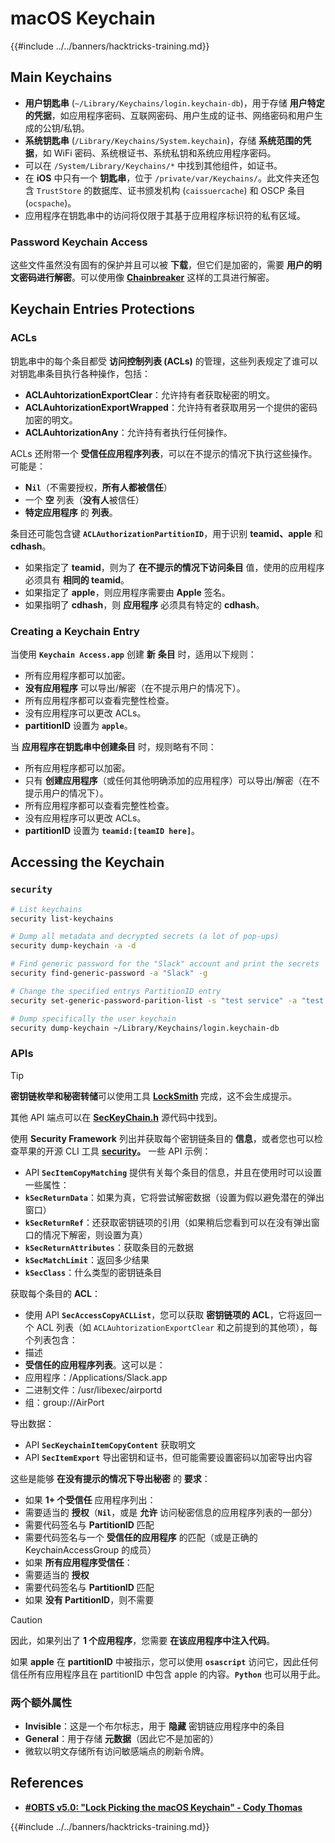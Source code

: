 # macOS Keychain

{{#include ../../banners/hacktricks-training.md}}

## Main Keychains

- **用户钥匙串** (`~/Library/Keychains/login.keychain-db`)，用于存储 **用户特定的凭据**，如应用程序密码、互联网密码、用户生成的证书、网络密码和用户生成的公钥/私钥。
- **系统钥匙串** (`/Library/Keychains/System.keychain`)，存储 **系统范围的凭据**，如 WiFi 密码、系统根证书、系统私钥和系统应用程序密码。
- 可以在 `/System/Library/Keychains/*` 中找到其他组件，如证书。
- 在 **iOS** 中只有一个 **钥匙串**，位于 `/private/var/Keychains/`。此文件夹还包含 `TrustStore` 的数据库、证书颁发机构 (`caissuercache`) 和 OSCP 条目 (`ocspache`)。
- 应用程序在钥匙串中的访问将仅限于其基于应用程序标识符的私有区域。

### Password Keychain Access

这些文件虽然没有固有的保护并且可以被 **下载**，但它们是加密的，需要 **用户的明文密码进行解密**。可以使用像 [**Chainbreaker**](https://github.com/n0fate/chainbreaker) 这样的工具进行解密。

## Keychain Entries Protections

### ACLs

钥匙串中的每个条目都受 **访问控制列表 (ACLs)** 的管理，这些列表规定了谁可以对钥匙串条目执行各种操作，包括：

- **ACLAuhtorizationExportClear**：允许持有者获取秘密的明文。
- **ACLAuhtorizationExportWrapped**：允许持有者获取用另一个提供的密码加密的明文。
- **ACLAuhtorizationAny**：允许持有者执行任何操作。

ACLs 还附带一个 **受信任应用程序列表**，可以在不提示的情况下执行这些操作。可能是：

- **N`il`**（不需要授权，**所有人都被信任**）
- 一个 **空** 列表（**没有人**被信任）
- **特定应用程序** 的 **列表**。

条目还可能包含键 **`ACLAuthorizationPartitionID`**，用于识别 **teamid、apple** 和 **cdhash**。

- 如果指定了 **teamid**，则为了 **在不提示的情况下访问条目** 值，使用的应用程序必须具有 **相同的 teamid**。
- 如果指定了 **apple**，则应用程序需要由 **Apple** 签名。
- 如果指明了 **cdhash**，则 **应用程序** 必须具有特定的 **cdhash**。

### Creating a Keychain Entry

当使用 **`Keychain Access.app`** 创建 **新** **条目** 时，适用以下规则：

- 所有应用程序都可以加密。
- **没有应用程序** 可以导出/解密（在不提示用户的情况下）。
- 所有应用程序都可以查看完整性检查。
- 没有应用程序可以更改 ACLs。
- **partitionID** 设置为 **`apple`**。

当 **应用程序在钥匙串中创建条目** 时，规则略有不同：

- 所有应用程序都可以加密。
- 只有 **创建应用程序**（或任何其他明确添加的应用程序）可以导出/解密（在不提示用户的情况下）。
- 所有应用程序都可以查看完整性检查。
- 没有应用程序可以更改 ACLs。
- **partitionID** 设置为 **`teamid:[teamID here]`**。

## Accessing the Keychain

### `security`
```bash
# List keychains
security list-keychains

# Dump all metadata and decrypted secrets (a lot of pop-ups)
security dump-keychain -a -d

# Find generic password for the "Slack" account and print the secrets
security find-generic-password -a "Slack" -g

# Change the specified entrys PartitionID entry
security set-generic-password-parition-list -s "test service" -a "test acount" -S

# Dump specifically the user keychain
security dump-keychain ~/Library/Keychains/login.keychain-db
```
### APIs

> [!TIP]
> **密钥链枚举和秘密转储**可以使用工具 [**LockSmith**](https://github.com/its-a-feature/LockSmith) 完成，这不会生成提示。
>
> 其他 API 端点可以在 [**SecKeyChain.h**](https://opensource.apple.com/source/libsecurity_keychain/libsecurity_keychain-55017/lib/SecKeychain.h.auto.html) 源代码中找到。

使用 **Security Framework** 列出并获取每个密钥链条目的 **信息**，或者您也可以检查苹果的开源 CLI 工具 [**security**](https://opensource.apple.com/source/Security/Security-59306.61.1/SecurityTool/macOS/security.c.auto.html)**。** 一些 API 示例：

- API **`SecItemCopyMatching`** 提供有关每个条目的信息，并且在使用时可以设置一些属性：
- **`kSecReturnData`**：如果为真，它将尝试解密数据（设置为假以避免潜在的弹出窗口）
- **`kSecReturnRef`**：还获取密钥链项的引用（如果稍后您看到可以在没有弹出窗口的情况下解密，则设置为真）
- **`kSecReturnAttributes`**：获取条目的元数据
- **`kSecMatchLimit`**：返回多少结果
- **`kSecClass`**：什么类型的密钥链条目

获取每个条目的 **ACL**：

- 使用 API **`SecAccessCopyACLList`**，您可以获取 **密钥链项的 ACL**，它将返回一个 ACL 列表（如 `ACLAuhtorizationExportClear` 和之前提到的其他项），每个列表包含：
- 描述
- **受信任的应用程序列表**。这可以是：
- 应用程序：/Applications/Slack.app
- 二进制文件：/usr/libexec/airportd
- 组：group://AirPort

导出数据：

- API **`SecKeychainItemCopyContent`** 获取明文
- API **`SecItemExport`** 导出密钥和证书，但可能需要设置密码以加密导出内容

这些是能够 **在没有提示的情况下导出秘密** 的 **要求**：

- 如果 **1+ 个受信任** 应用程序列出：
- 需要适当的 **授权**（**`Nil`**，或是 **允许** 访问秘密信息的应用程序列表的一部分）
- 需要代码签名与 **PartitionID** 匹配
- 需要代码签名与一个 **受信任的应用程序** 的匹配（或是正确的 KeychainAccessGroup 的成员）
- 如果 **所有应用程序受信任**：
- 需要适当的 **授权**
- 需要代码签名与 **PartitionID** 匹配
- 如果 **没有 PartitionID**，则不需要

> [!CAUTION]
> 因此，如果列出了 **1 个应用程序**，您需要 **在该应用程序中注入代码**。
>
> 如果 **apple** 在 **partitionID** 中被指示，您可以使用 **`osascript`** 访问它，因此任何信任所有应用程序且在 partitionID 中包含 apple 的内容。**`Python`** 也可以用于此。

### 两个额外属性

- **Invisible**：这是一个布尔标志，用于 **隐藏** 密钥链应用程序中的条目
- **General**：用于存储 **元数据**（因此它不是加密的）
- 微软以明文存储所有访问敏感端点的刷新令牌。

## References

- [**#OBTS v5.0: "Lock Picking the macOS Keychain" - Cody Thomas**](https://www.youtube.com/watch?v=jKE1ZW33JpY)

{{#include ../../banners/hacktricks-training.md}}
